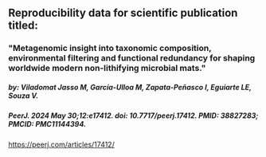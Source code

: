 ## Reproducibility data for scientific publication titled:
### "Metagenomic insight into taxonomic composition, environmental filtering and functional redundancy for shaping worldwide modern non-lithifying microbial mats."
##### by: Viladomat Jasso M, García-Ulloa M, Zapata-Peñasco I, Eguiarte LE, Souza V.  
##### PeerJ. 2024 May 30;12:e17412. doi: 10.7717/peerj.17412. PMID: 38827283; PMCID: PMC11144394.

https://peerj.com/articles/17412/
